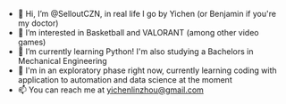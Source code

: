 - 👋 Hi, I’m @SelloutCZN, in real life I go by Yichen (or Benjamin if you're my doctor)
- 👀 I’m interested in Basketball and VALORANT (among other video games)
- 🌱 I’m currently learning Python! I'm also studying a Bachelors in Mechanical Engineering
- 💞️ I'm in an exploratory phase right now, currently learning coding with application to automation and data science at the moment
- 📫 You can reach me at yichenlinzhou@gmail.com

<!---
SelloutCZN/SelloutCZN is a ✨ special ✨ repository because its `README.md` (this file) appears on your GitHub profile.
You can click the Preview link to take a look at your changes.
--->
